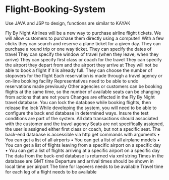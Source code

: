 # Flight-Booking-System

Use JAVA and JSP to design, functions are similar to KAYAK

Fly By Night Airlines will be a new way to purchase airline flight tickets. We will allow customers to purchase them directly using a computer! With a few clicks they can search and reserve a plane ticket for a given day.
They can purchase a round trip or one way ticket.
They can specify the dates of travel
They can specify the window of travel (when they leave, when they arrive)
They can specify first class or coach for the travel
They can specify the airport they depart from and the airport they arrive at
They will not be able to book a flight if it is already full.
They can choose the number of stopovers for the flight
Each reservation is made through a travel agency or on-line booking facility
Representatives need to be able to undo reservations made previously
Other agencies or customers can be booking flights at the same time, so the number of available seats can be changing from actions that are not yours
Changes are effected in the Fly By Night travel database. You can lock the database while booking flights, then release the lock
While developing the system, you will need to be able to configure the back end database in determined ways. Insure the test conditions are part of the system.
All data transactions should associated with the customer and the travel agency
Seats are not specifically assigned, the user is assigned either first class or coach, but not a specific seat.
The back-end database is accessible via http get commands with arguments
•	You can get a list of all airports
•	You can get a list of all airplane models
•	You can get a list of flights leaving from a specific airport on a specific day
•	You can get a list of flights arriving at a specific airport on a specific day
The data from the back-end database is returned via xml string
Times in the database are GMT time
Departure and arrival times should be shown in local time per airport
The time for layovers needs to be available 
Travel time for each leg of a flight needs to be available
